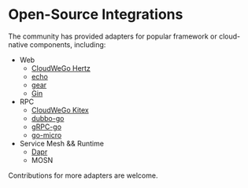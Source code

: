 # Open-Source Integrations

The community has provided adapters for popular framework or cloud-native components, including:

- Web
  - [CloudWeGo Hertz](https://pkg.go.dev/github.com/alibaba/sentinel-golang/pkg/adapters/hertz)
  - [echo](https://pkg.go.dev/github.com/alibaba/sentinel-golang/pkg/adapters/echo)
  - [gear](https://pkg.go.dev/github.com/alibaba/sentinel-golang/pkg/adapters/gear)
  - [Gin](https://pkg.go.dev/github.com/alibaba/sentinel-golang/pkg/adapters/gin)
- RPC
  - [CloudWeGo Kitex](https://pkg.go.dev/github.com/alibaba/sentinel-golang/pkg/adapters/kitex)
  - [dubbo-go](https://github.com/apache/dubbo-go/tree/master/filter/sentinel)
  - [gRPC-go](https://pkg.go.dev/github.com/alibaba/sentinel-golang/pkg/adapters/grpc)
  - [go-micro](https://pkg.go.dev/github.com/alibaba/sentinel-golang/pkg/adapters/micro)
- Service Mesh && Runtime
  - [Dapr](https://docs.dapr.io/reference/components-reference/supported-middleware/middleware-sentinel/)
  - MOSN

Contributions for more adapters are welcome.
